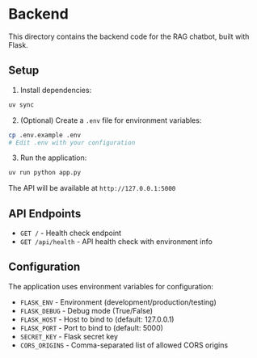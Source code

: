 # Backend

This directory contains the backend code for the RAG chatbot, built with Flask.

## Setup

1. Install dependencies:
```bash
uv sync
```

2. (Optional) Create a `.env` file for environment variables:
```bash
cp .env.example .env
# Edit .env with your configuration
```

3. Run the application:
```bash
uv run python app.py
```

The API will be available at `http://127.0.0.1:5000`

## API Endpoints

- `GET /` - Health check endpoint
- `GET /api/health` - API health check with environment info

## Configuration

The application uses environment variables for configuration:

- `FLASK_ENV` - Environment (development/production/testing)
- `FLASK_DEBUG` - Debug mode (True/False)
- `FLASK_HOST` - Host to bind to (default: 127.0.0.1)
- `FLASK_PORT` - Port to bind to (default: 5000)
- `SECRET_KEY` - Flask secret key
- `CORS_ORIGINS` - Comma-separated list of allowed CORS origins